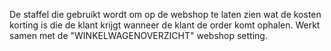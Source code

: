 De staffel die gebruikt wordt om op de webshop te laten zien wat de kosten korting is die de klant krijgt wanneer de klant de order komt ophalen. Werkt samen met de "WINKELWAGENOVERZICHT" webshop setting.